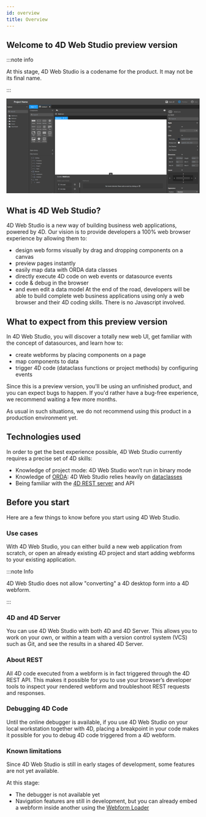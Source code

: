 ```yaml
---
id: overview
title: Overview
---
```


## Welcome to 4D Web Studio preview version

:::note info

 At this stage, 4D Web Studio is a codename for the product. It may not be its final name.

:::

![alt-text](img/web-studio-intro.png)

## What is 4D Web Studio?

4D Web Studio is a new way of building business web applications, powered by 4D. Our vision is to provide developers a 100% web browser experience by allowing them to:

* design web forms visually by drag and dropping components on a canvas
* preview pages instantly
* easily map data with ORDA data classes
* directly execute 4D code on web events or datasource events
* code & debug in the browser
* and even edit a data model
At the end of the road, developers will be able to build complete web business applications using only a web browser and their 4D coding skills. There is no Javascript involved.

## What to expect from this preview version

In 4D Web Studio, you will discover a totally new web UI, get familiar with the concept of datasources, and learn how to:
* create webforms by placing components on a page
* map components to data
* trigger 4D code (dataclass functions or project methods) by configuring events

Since this is a preview version, you'll be using an unfinished product, and you can expect bugs to happen. If you'd rather have a bug-free experience, we recommend waiting a few more months.

As usual in such situations, we do not recommend using this product in a production environment yet.

## Technologies used

In order to get the best experience possible, 4D Web Studio currently requires a precise set of 4D skills:
* Knowledge of project mode: 4D Web Studio won’t run in binary mode
* Knowledge of [ORDA](https://developer.4d.com/docs/en/ORDA/overview.html): 4D Web Studio relies heavily on [dataclasses](https://developer.4d.com/docs/en/ORDA/dsmapping.html#dataclass)
* Being familiar with the [4D REST server](https://developer.4d.com/docs/en/REST/gettingStarted.html) and API

## Before you start

Here are a few things to know before you start using 4D Web Studio.

### Use cases

With 4D Web Studio, you can either build a new web application from scratch, or open an already existing 4D project and start adding webforms to your existing application.

:::note Info

4D Web Studio does not allow "converting" a 4D desktop form into a 4D webform.

:::

### 4D and 4D Server

You can use 4D Web Studio with both 4D and 4D Server. This allows you to work on your own, or within a team with a version control system (VCS) such as Git, and see the results in a shared 4D Server.
### About REST 
All 4D code executed from a webform is in fact triggered through the 4D REST API. This makes it possible for you to use your browser’s developer tools to inspect your rendered webform and troubleshoot REST requests and responses.

### Debugging 4D Code
Until the online debugger is available, if you use 4D Web Studio on your local workstation together with 4D, placing a breakpoint in your code makes it possible for you to debug 4D code triggered from a 4D webform.

### Known limitations

Since 4D Web Studio is still in early stages of development, some features are not yet available.

 At this stage:
* The debugger is not available yet
* Navigation features are still in development, but you can already embed a webform inside another using the [Webform Loader](webforms/using-web-form-editor.md#component-list)
